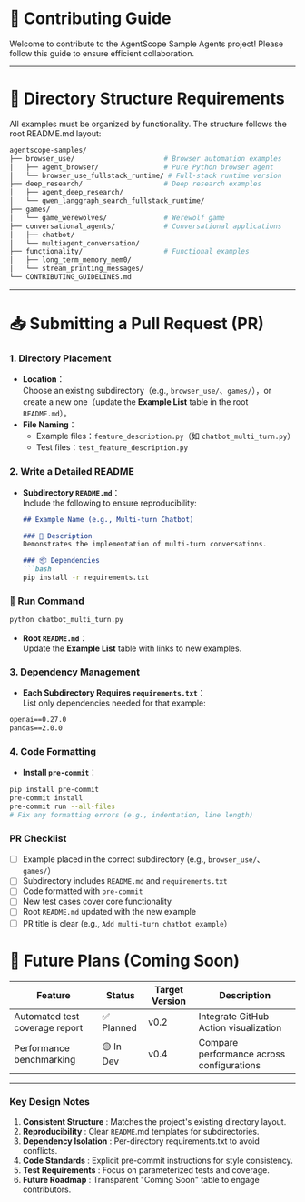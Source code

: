 # 🤝 Contributing Guide

Welcome to contribute to the AgentScope Sample Agents project! Please follow this guide to ensure efficient collaboration.


---

# 📁 Directory Structure Requirements
All examples must be organized by functionality. The structure follows the root README.md layout:
```bash
agentscope-samples/
├── browser_use/                      # Browser automation examples
│   ├── agent_browser/                # Pure Python browser agent
│   └── browser_use_fullstack_runtime/ # Full-stack runtime version
├── deep_research/                    # Deep research examples
│   ├── agent_deep_research/
│   └── qwen_langgraph_search_fullstack_runtime/
├── games/
│   └── game_werewolves/              # Werewolf game
├── conversational_agents/            # Conversational applications
│   ├── chatbot/
│   └── multiagent_conversation/
├── functionality/                    # Functional examples
│   ├── long_term_memory_mem0/
│   └── stream_printing_messages/
└── CONTRIBUTING_GUIDELINES.md
```


---

# 📥 Submitting a Pull Request (PR)

### 1. **Directory Placement**
- **Location**：  
  Choose an existing subdirectory（e.g., `browser_use/`、`games/`），or create a new one（update the **Example List** table in the root `README.md`）。
- **File Naming**：  
  - Example files：`feature_description.py`（如 `chatbot_multi_turn.py`）  
  - Test files：`test_feature_description.py`

### 2. **Write a Detailed README**
- **Subdirectory `README.md`**：  
  Include the following to ensure reproducibility:
  ```markdown
  ## Example Name (e.g., Multi-turn Chatbot)

  ### 📌 Description
  Demonstrates the implementation of multi-turn conversations.

  ### 📦 Dependencies
  ```bash
  pip install -r requirements.txt
  ```
  
### 🚀 Run Command
```bash
python chatbot_multi_turn.py
```


- **Root `README.md`**：  
Update the **Example List** table with links to new examples.

### 3. **Dependency Management**
- **Each Subdirectory Requires `requirements.txt`**：  
List only dependencies needed for that example:

```txt
openai==0.27.0
pandas==2.0.0
```

### 4. **Code Formatting**
- **Install `pre-commit`**：  
```bash
pip install pre-commit
pre-commit install
pre-commit run --all-files
# Fix any formatting errors (e.g., indentation, line length)
```


### PR Checklist
- [ ] Example placed in the correct subdirectory (e.g., `browser_use/`、`games/`）
- [ ] Subdirectory includes `README.md` and `requirements.txt`
- [ ] Code formatted with `pre-commit`
- [ ] New test cases cover core functionality
- [ ] Root `README.md` updated with the new example
- [ ] PR title is clear (e.g.,  `Add multi-turn chatbot example`）

# 🚧 Future Plans (Coming Soon)
| Feature | Status | Target Version | Description |
|-----|-----|-----|-----|
|Automated test coverage report|	✅ Planned|	v0.2|	Integrate GitHub Action visualization|\
|Performance benchmarking|	🟡 In Dev|	v0.4|	Compare performance across configurations|
---

### **Key Design Notes**
1. **Consistent Structure**  : Matches the project's existing directory layout.
2. **Reproducibility**  : Clear `README`.md templates for subdirectories.
3. **Dependency Isolation**  : Per-directory requirements.txt to avoid conflicts.
4. **Code Standards** : Explicit pre-commit instructions for style consistency.
5. **Test Requirements**  : Focus on parameterized tests and coverage.
6. **Future Roadmap**  : Transparent "Coming Soon" table to engage contributors.
